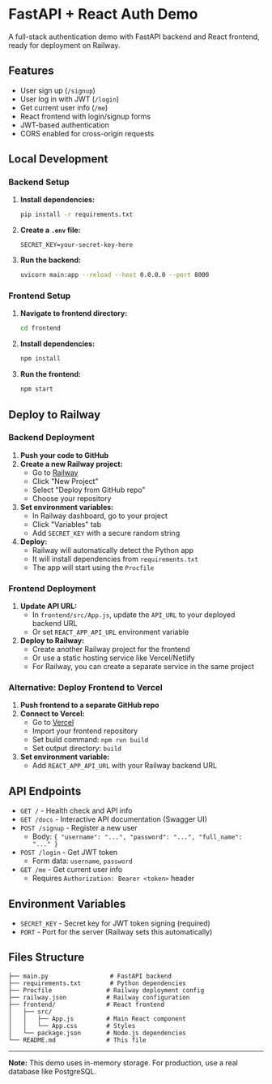 # FastAPI + React Auth Demo

A full-stack authentication demo with FastAPI backend and React frontend, ready for deployment on Railway.

## Features
- User sign up (`/signup`)
- User log in with JWT (`/login`)
- Get current user info (`/me`)
- React frontend with login/signup forms
- JWT-based authentication
- CORS enabled for cross-origin requests

## Local Development

### Backend Setup
1. **Install dependencies:**
   ```bash
   pip install -r requirements.txt
   ```
2. **Create a `.env` file:**
   ```env
   SECRET_KEY=your-secret-key-here
   ```
3. **Run the backend:**
   ```bash
   uvicorn main:app --reload --host 0.0.0.0 --port 8000
   ```

### Frontend Setup
1. **Navigate to frontend directory:**
   ```bash
   cd frontend
   ```
2. **Install dependencies:**
   ```bash
   npm install
   ```
3. **Run the frontend:**
   ```bash
   npm start
   ```

## Deploy to Railway

### Backend Deployment
1. **Push your code to GitHub**
2. **Create a new Railway project:**
   - Go to [Railway](https://railway.app/)
   - Click "New Project"
   - Select "Deploy from GitHub repo"
   - Choose your repository
3. **Set environment variables:**
   - In Railway dashboard, go to your project
   - Click "Variables" tab
   - Add `SECRET_KEY` with a secure random string
4. **Deploy:**
   - Railway will automatically detect the Python app
   - It will install dependencies from `requirements.txt`
   - The app will start using the `Procfile`

### Frontend Deployment
1. **Update API URL:**
   - In `frontend/src/App.js`, update the `API_URL` to your deployed backend URL
   - Or set `REACT_APP_API_URL` environment variable
2. **Deploy to Railway:**
   - Create another Railway project for the frontend
   - Or use a static hosting service like Vercel/Netlify
   - For Railway, you can create a separate service in the same project

### Alternative: Deploy Frontend to Vercel
1. **Push frontend to a separate GitHub repo**
2. **Connect to Vercel:**
   - Go to [Vercel](https://vercel.com/)
   - Import your frontend repository
   - Set build command: `npm run build`
   - Set output directory: `build`
3. **Set environment variable:**
   - Add `REACT_APP_API_URL` with your Railway backend URL

## API Endpoints

- `GET /` - Health check and API info
- `GET /docs` - Interactive API documentation (Swagger UI)
- `POST /signup` - Register a new user
  - Body: `{ "username": "...", "password": "...", "full_name": "..." }`
- `POST /login` - Get JWT token
  - Form data: `username`, `password`
- `GET /me` - Get current user info
  - Requires `Authorization: Bearer <token>` header

## Environment Variables

- `SECRET_KEY` - Secret key for JWT token signing (required)
- `PORT` - Port for the server (Railway sets this automatically)

## Files Structure

```
├── main.py                 # FastAPI backend
├── requirements.txt        # Python dependencies
├── Procfile               # Railway deployment config
├── railway.json           # Railway configuration
├── frontend/              # React frontend
│   ├── src/
│   │   ├── App.js         # Main React component
│   │   └── App.css        # Styles
│   └── package.json       # Node.js dependencies
└── README.md              # This file
```

---

**Note:** This demo uses in-memory storage. For production, use a real database like PostgreSQL. 